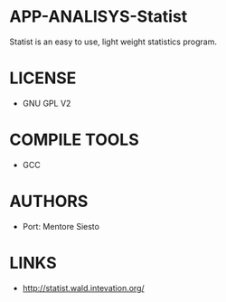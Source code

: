 APP-ANALISYS-Statist
====================

Statist is an easy to use, light weight statistics program.

LICENSE
===============
* GNU GPL V2

COMPILE TOOLS
===============
* GCC

AUTHORS
===============
* Port: Mentore Siesto

LINKS
===============
* http://statist.wald.intevation.org/
